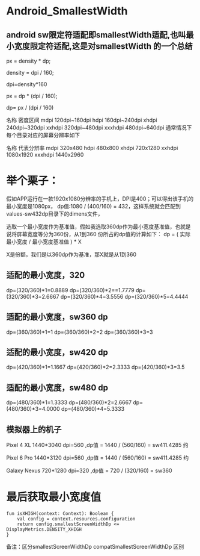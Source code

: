 # Android_SmallestWidth
## android  sw限定符适配即smallestWidth适配,也叫最小宽度限定符适配,这是对smallestWidth 的一个总结



px = density * dp;

density = dpi / 160;

dpi=density*160

px = dp * (dpi / 160);

dp= px / (dpi / 160) 

名称	密度区间
mdpi	120dpi~160dpi
hdpi	160dpi~240dpi
xhdpi	240dpi~320dpi
xxhdpi	320dpi~480dpi
xxxhdpi	480dpi~640dpi
通常情况下每个目录对应的屏幕分辨率如下

名称	代表分辨率
mdpi	320x480
hdpi	480x800
xhdpi	720x1280
xxhdpi	1080x1920
xxxhdpi	1440x2960

# 举个栗子：
假如APP运行在一款1920x1080分辨率的手机上，DPI是400；可以得出该手机的最小宽度是1080px，
dp值:1080 / (400/160) = 432，这样系统就会匹配到values-sw432dp目录下的dimens文件，

选取一个最小宽度作为基准值，假如我选取360dp作为最小宽度基准值，也就是说将屏幕宽度等分为360份，从1到360 份所占的dp值的计算如下：
dp = ( 实际最小宽度 / 最小宽度基准值 ) * X

X是份额，我们是以360dp作为基准，那X就是从1到360

## 适配的最小宽度，320
dp=(320/360)*1=0.8889
dp=(320/360)*2==1.7779
dp=(320/360)*3=2.6667
dp=(320/360)*4=3.5556
dp=(320/360)*5=4.4444


## 适配的最小宽度，sw360 dp
dp=(360/360)*1=1
dp=(360/360)*2=2
dp=(360/360)*3=3


## 适配的最小宽度，sw420 dp
dp=(420/360)*1=1.1667
dp=(420/360)*2=2.3333
dp=(420/360)*3=3.5


## 适配的最小宽度，sw480 dp
dp=(480/360)*1=1.3333
dp=(480/360)*2=2.6667
dp=(480/360)*3=4.0000
dp=(480/360)*4=5.3333


 ## 模拟器上的机子
 
Pixel 4 XL 1440*3040  dpi=560 ,dp值 = 1440 / (560/160) = sw411.4285 约

Pixel 6 Pro  1440*3120 dpi=560 ,dp值 = 1440 / (560/160) = sw411.4285 约

Galaxy Nexus 720*1280 dpi=320 ,dp值 = 720 / (320/160) = sw360 

# 最后获取最小宽度值

    fun isXHIGH(context: Context): Boolean {
        val config = context.resources.configuration
        return config.smallestScreenWidthDp <= DisplayMetrics.DENSITY_XHIGH
    }
 备注：区分smallestScreenWidthDp compatSmallestScreenWidthDp 区别
